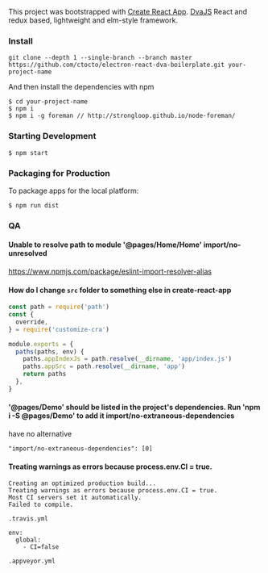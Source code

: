 This project was bootstrapped with [Create React App](https://github.com/facebook/create-react-app).
[DvaJS](https://dvajs.com/) React and redux based, lightweight and elm-style framework.

### Install
```github
git clone --depth 1 --single-branch --branch master https://github.com/ctocto/electron-react-dva-boilerplate.git your-project-name
```
And then install the dependencies with npm
```
$ cd your-project-name
$ npm i
$ npm i -g foreman // http://strongloop.github.io/node-foreman/
```
### Starting Development
```
$ npm start
```

### Packaging for Production
To package apps for the local platform:
```
$ npm run dist
```


### QA
#### Unable to resolve path to module '@pages/Home/Home'  import/no-unresolved
https://www.npmjs.com/package/eslint-import-resolver-alias

#### How do I change `src` folder to something else in create-react-app
```js
const path = require('path')
const {
  override,
} = require('customize-cra')

module.exports = {
  paths(paths, env) {
    paths.appIndexJs = path.resolve(__dirname, 'app/index.js')
    paths.appSrc = path.resolve(__dirname, 'app')
    return paths
  },
}
```
#### '@pages/Demo' should be listed in the project's dependencies. Run 'npm i -S @pages/Demo' to add it            import/no-extraneous-dependencies
have no alternative
```
"import/no-extraneous-dependencies": [0]
```
#### Treating warnings as errors because process.env.CI = true.
```
Creating an optimized production build...
Treating warnings as errors because process.env.CI = true.
Most CI servers set it automatically.
Failed to compile.
```
`.travis.yml`
```
env:
  global:
    - CI=false
```
`.appveyor.yml`
